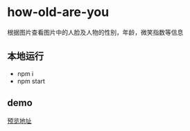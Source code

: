 # how-old-are-you

根据图片查看图片中的人脸及人物的性别，年龄，微笑指数等信息

## 本地运行

*   npm i
*   npm start    

## demo
[预览地址](http://feeloc-face.avosapps.com)
